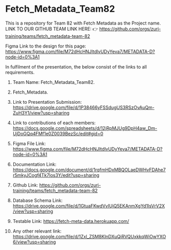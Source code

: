 # Fetch_Metadata_Team82
This is a repository for Team 82 with Fetch Metadata as the Project name.
LINK TO OUR GITHUB TEAM LINK HERE: 👉 https://github.com/orgs/zuri-training/teams/fetch_metadata-team-82


Figma Link to the design for this page: 
https://www.figma.com/file/M72dHcHNJItdlvUDyYeva7/METADATA-D?node-id=0%3A1


In fulfilment of the presentation, the below consist of the links to all requirements.

1. Team Name: Fetch_Metadata_Team82.

2. Fetch_Metadata.

3. Link to Presentation Submission: https://drive.google.com/file/d/1P38466yFSSdugUS3RSzOvAuQm-ZuH3Y1/view?usp=sharing

4. Link to contributions of each members: https://docs.google.com/spreadsheets/d/12jRpMJUg9DpH4aw_Dm-UjDoGQq4FMf1e0Z0039BezSc/edit#gid=0

5. Figma File Link: https://www.figma.com/file/M72dHcHNJItdlvUDyYeva7/METADATA-D?node-id=0%3A1

6. Documentation Link: https://docs.google.com/document/d/1rqfmHDxMBQOLaeDWHvFDAhe7r5mkyJCogf4Tk7los3Y/edit?usp=sharing

7. Github Link: https://github.com/orgs/zuri-training/teams/fetch_metadata-team-82

8. Database Schema Link: https://drive.google.com/file/d/1GtuaFKwdVvIUjQ5EKAnmXgYd1IsVrV2X/view?usp=sharing

9. Testable Link: https://fetch-meta-data.herokuapp.com/

10. Any other relevant link: https://drive.google.com/file/d/1Zxl_ZSM8KlnDXuQjRVQUxkkqWiOwYXO6/view?usp=sharing
